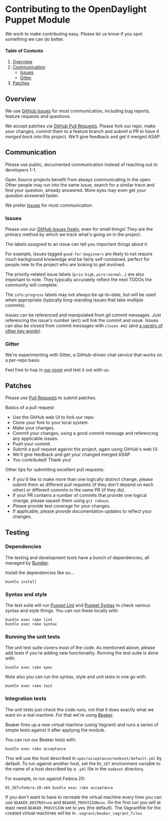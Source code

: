# Contributing to the OpenDaylight Puppet Module

We work to make contributing easy. Please let us know if you spot something we can do better.

#### Table of Contents
1. [Overview](#overview)
1. [Communication](#communication)
    * [Issues](#issues)
    * [Gitter](#gitter)
1. [Patches](#patches)

## Overview

We use [GitHub Issues](https://github.com/dfarrell07/puppet-opendaylight/issues) for most communication, including bug reports, feature requests and questions.

We accept patches via [GitHub Pull Requests](https://github.com/dfarrell07/puppet-opendaylight/pulls). Please fork our repo, make your changes, commit them to a feature branch and *submit a PR to have it merged back into this project*. We'll give feedback and get it merged ASAP.

## Communication

Please use public, documented communication instead of reaching out to developers 1-1.

Open Source projects benefit from always communicating in the open. Other people may run into the same issue, search for a similar trace and find your question, already answered. More eyes may even get your question answered faster.

We prefer [Issues](https://github.com/dfarrell07/puppet-opendaylight/issues) for most communication.

### Issues

Please use our [GitHub Issues freely](https://github.com/dfarrell07/puppet-opendaylight/issues), even for small things! They are the primary method by which we track what's going on in the project.

The labels assigned to an issue can tell you important things about it.

For example, issues tagged `good-for-beginners` are likely to not require much background knowledge and be fairly self-contained, perfect for people new to the project who are looking to get involved.

The priority-related issue labels (`prio:high`, `piro:normal`...) are also important to note. They typically accurately reflect the next TODOs the community will complete.

The `info:progress` labels may not always be up-to-date, but will be used when appropriate (typically long-standing issues that take multiple commits).

Issues can be referenced and manipulated from git commit messages. Just referencing the issue's number (`#42`) will link the commit and issue. Issues can also be closed from commit messages with `closes #42` (and [a variety of other key words](https://help.github.com/articles/closing-issues-via-commit-messages/)).

### Gitter

We're experimenting with Gitter, a GitHub-driven chat service that works on a per-repo basis.

Feel free to hop in [our room](https://gitter.im/dfarrell07/puppet-opendaylight) and test it out with us.

## Patches

Please use [Pull Requests](https://github.com/dfarrell07/puppet-opendaylight/pulls) to submit patches.

Basics of a pull request:
* Use the GitHub web UI to fork our repo.
* Clone your fork to your local system.
* Make your changes.
* Commit your changes, using a good commit message and referencing any applicable issues.
* Push your commit.
* Submit a pull request against the project, again using GitHub's web UI.
* We'll give feedback and get your changed merged ASAP.
* You contributed! Thank you!

Other tips for submitting excellent pull requests:
* If you'd like to make more than one logically distinct change, please submit them as different pull requests (if they don't depend on each other) or different commits in the same PR (if they do).
* If your PR contains a number of commits that provide one logical change, please squash them using `git rebase`.
* Please provide test coverage for your changes.
* If applicable, please provide documentation updates to reflect your changes.

## Testing

### Dependencies

The testing and development tools have a bunch of dependencies, all managed by [Bundler](http://bundler.io/).

Install the dependencies like so...

    bundle install

### Syntax and style

The test suite will run [Puppet Lint](http://puppet-lint.com/) and [Puppet Syntax](https://github.com/gds-operations/puppet-syntax) to check various syntax and style things. You can run these locally with:

    bundle exec rake lint
    bundle exec rake syntax

### Running the unit tests

The unit test suite covers most of the code. As mentioned above, please add tests if you're adding new functionality. Running the test suite is done with:

    bundle exec rake spec

Note also you can run the syntax, style and unit tests in one go with:

    bundle exec rake test

### Integration tests

The unit tests just check the code runs, not that it does exactly what we want on a real machine. For that we're using [Beaker](https://github.com/puppetlabs/beaker).

Beaker fires up a new virtual machine (using Vagrant) and runs a series of simple tests against it after applying the module.

You can run our Beaker tests with:

    bundle exec rake acceptance

This will use the host described in `spec/acceptance/nodeset/default.yml` by default. To run against another host, set the `RS_SET` environment variable to the name of a host described by a `.yml` file in the `nodeset` directory.

For example, to run against Fedora 20:

    RS_SET=fedora-20-x64 bundle exec rake acceptance

If you don't want to have to recreate the virtual machine every time you can use `BEAKER_DESTROY=no` and `BEAKER_PROVISION=no`. On the first run you will at least need `BEAKER_PROVISION` set to yes (the default). The Vagrantfile for the created virtual machines will be in `.vagrant/beaker_vagrant_files`.
